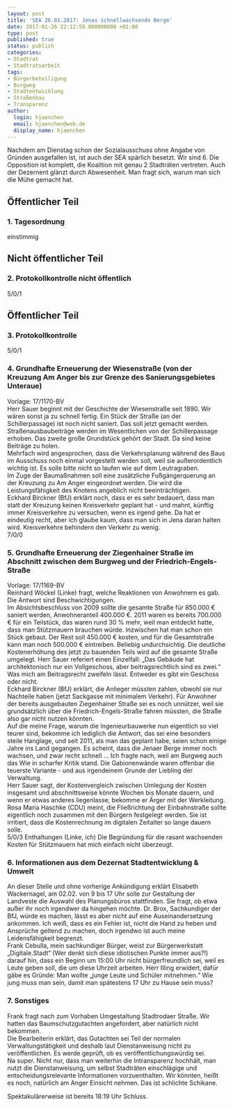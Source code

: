 ```yaml
---
layout: post
title: 'SEA 26.01.2017: Jenas schnellwachsende Berge'
date: 2017-01-26 22:12:59.000000000 +01:00
type: post
published: true
status: publish
categories:
- Stadtrat
- Stadtratsarbeit
tags:
- Bürgerbeteiligung
- Burgweg
- Stadtentwicklung
- Straßenbau
- Transparenz
author:
  login: hjaenchen
  email: hjaenchen@web.de
  display_name: hjaenchen
---
```

Nachdem am Dienstag schon der Sozialausschuss ohne Angabe von Gründen ausgefallen ist, ist auch der SEA spärlich besetzt. Wir sind 6. Die Opposition ist komplett, die Koalition mit genau 2 Stadträten vertreten. Auch der Dezernent glänzt durch Abwesenheit. Man fragt sich, warum man sich die Mühe gemacht hat.

Öffentlicher Teil
-----------------
### 1. Tagesordnung #
einstimmig

Nicht öffentlicher Teil
-----------------------
### 2. Protokollkontrolle nicht öffentlich #
5/0/1

Öffentlicher Teil
-----------------
### 3. Protokollkontrolle #
5/0/1

### 4. Grundhafte Erneuerung der Wiesenstraße (von der Kreuzung Am Anger bis zur Grenze des Sanierungsgebietes Unteraue) #
Vorlage: 17/1170-BV<br />
Herr Sauer beginnt mit der Geschichte der Wiesenstraße seit 1890. Wir wären sonst ja zu schnell fertig. Ein Stück der Straße (an der Schillerpassage) ist noch nicht saniert. Das soll jetzt gemacht werden. Straßenausbaubeiträge werden im Wesentlichen von der Schillerpassage erhoben. Das zweite große Grundstück gehört der Stadt. Da sind keine Beiträge zu holen.<br />
Mehrfach wird angesprochen, dass die Verkehrsplanung während des Baus im Ausschuss noch einmal vorgestellt werden soll, weil sie außerordentlich wichtig ist. Es solle bitte nicht so laufen wie auf dem Leutragraben.<br />
Im Zuge der Baumaßnahmen soll eine zusätzliche Fußgängerquerung an der Kreuzung zu Am Anger eingeordnet werden. Die wird die Leistungsfähigkeit des Knotens angeblich nicht beeinträchtigen.<br />
Eckhard Birckner (BfJ) erklärt noch, dass er es sehr bedauert, dass man statt der Kreuzung keinen Kreisverkehr geplant hat - und mahnt, künftig immer Kreisverkehre zu versuchen, wenn es irgend gehe. Da hat er eindeutig recht, aber ich glaube kaum, dass man sich in Jena daran halten wird. Kreisverkehre behindern den Verkehr zu wenig.<br />
7/0/0

### 5. Grundhafte Erneuerung der Ziegenhainer Straße im Abschnitt zwischen dem Burgweg und der Friedrich-Engels-Straße #
Vorlage: 17/1169-BV<br />
Reinhard Wöckel (Linke) fragt, welche Reaktionen von Anwohnern es gab. Die Antwort sind Beschwichtigungen.<br />
Im Absichtsbeschluss von 2009 sollte die gesamte Straße für 850.000 € saniert werden, Anwohneranteil 400.000 €. 2011 waren es bereits 700.000 € für ein Teilstück, das waren rund 30 % mehr, weil man entdeckt hatte, dass man Stützmauern brauchen würde. Inzwischen hat man schon ein Stück gebaut. Der Rest soll 450.000 € kosten, und für die Gesamtstraße kann man noch 500.000 € eintreiben. Beliebig undurchsichtig. Die deutliche Kostenerhöhung des jetzt zu bauenden Teils wird auf die gesamte Straße umgelegt. Herr Sauer referiert einen Einzelfall: „Das Gebäude hat architektonisch nur ein Vollgeschoss, aber beitragsrechtlich sind es zwei.“ Was mich am Beitragsrecht zweifeln lässt. Entweder es gibt ein Geschoss oder nicht.<br />
Eckhard Birckner (BfJ) erklärt, die Anlieger müssten zahlen, obwohl sie nur Nachteile haben (jetzt Sackgasse mit minimalem Verkehr). Für Anwohner der bereits ausgebauten Ziegenhainer Straße sei es noch unnützer, weil sie grundsätzlich über die Friedrich-Engels-Straße fahren müssten, die Straße also gar nicht nutzen könnten.<br />
Auf die meine Frage, warum die Ingenieurbauwerke nun eigentlich so viel teurer sind, bekomme ich lediglich die Antwort, das sei eine besonders steile Hanglage, und seit 2011, als man das geplant habe, seien schon einige Jahre ins Land gegangen. Es scheint, dass die Jenaer Berge immer noch wachsen, und zwar recht schnell ... Ich fragte nach, weil am Burgweg auch das Wie in scharfer Kritik stand. Die Gabionenwände waren offenbar die teuerste Variante - und aus irgendeinem Grunde der Liebling der Verwaltung.<br />
Herr Sauer sagt, der Kostenvergleich zwischen Umlegung der Kosten insgesamt und abschnittsweise könnte Wochen bis Monate dauern, und wenn er etwas anderes liegenlasse, bekomme er Ärger mit der Werkleitung.<br />
Rosa Maria Haschke (CDU) meint, die Fließrichtung der Einbahnstraße sollte eigentlich noch zusammen mit den Bürgern festgelegt werden. Sie ist irritiert, dass die Kostenrechnung im digitalen Zeitalter so lange dauern solle.<br />
5/0/3 Enthaltungen (Linke, ich) Die Begründung für die rasant wachsenden Kosten für Stützmauern hat mich einfach nicht überzeugt.

### 6. Informationen aus dem Dezernat Stadtentwicklung &amp; Umwelt #
An dieser Stelle und ohne vorherige Ankündigung erklärt Elisabeth Wackernagel, am 02.02. von 9 bis 17 Uhr solle zur Gestaltung der Landveste die Auswahl des Planungsbüros stattfinden. Sie fragt, ob etwa außer ihr noch irgendwer da hingehen möchte. Dr. Brox, Sachkundiger der BfJ, würde es machen, lässt es aber nicht auf eine Auseinandersetzung ankommen. Ich weiß, dass es ein Fehler ist, nicht die Hand zu heben und Ansprüche geltend zu machen, doch irgendwo ist auch meine Leidensfähigkeit begrenzt.<br />
Frank Cebulla, mein sachkundiger Bürger, weist zur Bürgerwerkstatt „Digitale.Stadt“ (Wer denkt sich diese idiotischen Punkte immer aus?!) darauf hin, dass ein Beginn um 15:00 Uhr nicht bürgerfreundlich sei, weil es Leute geben soll, die um diese Uhrzeit arbeiten. Herr Illing erwidert, dafür gäbe es Gründe: Man wollte „junge Leute und Schüler mitnehmen.“ Wie jung muss man sein, damit man spätestens 17 Uhr zu Hause sein muss?

### 7. Sonstiges #
Frank fragt nach zum Vorhaben Umgestaltung Stadtrodaer Straße. Wir hatten das Baumschutzgutachten angefordert, aber natürlich nicht bekommen.<br />
Die Bearbeiterin erklärt, das Gutachten sei Teil der normalen Verwaltungstätigkeit und deshalb laut Dienstanweisung nicht zu veröffentlichen. Es werde geprüft, ob es veröffentlichungswürdig sei.<br />
Na super. Nicht nur, dass man weiterhin die Intransparenz hochhält, man nutzt die Dienstanweisung, um selbst Stadträten einschlägige und entscheidungsrelevante Informationen vorzuenthalten. Wir könnten, heißt es noch, natürlich am Anger Einsicht nehmen. Das ist schlichte Schikane.

Spektakulärerweise ist bereits 18:19 Uhr Schluss.
